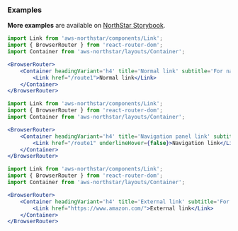 ### Examples

**More examples** are available on <a href="https://storybook.northstar.aws-prototyping.cloud/?path=/story/components-link--normal" target="_blank" rel="noreferrer noopener">NorthStar Storybook</a>.

```jsx
import Link from 'aws-northstar/components/Link';
import { BrowserRouter } from 'react-router-dom';
import Container from 'aws-northstar/layouts/Container';

<BrowserRouter>
    <Container headingVariant='h4' title='Normal link' subtitle='For navigating from one page to another within the service, a simple anchor tag will be rendered.'>
        <Link href="/route1">Normal link</Link>
    </Container>
</BrowserRouter>
```

```jsx
import Link from 'aws-northstar/components/Link';
import { BrowserRouter } from 'react-router-dom';
import Container from 'aws-northstar/layouts/Container';

<BrowserRouter>
    <Container headingVariant='h4' title='Navigation panel link' subtitle='For links inside the Navigation Panel, the underline text decoration when hover should be disabled.'>
        <Link href="/route1" underlineHover={false}>Navigation link</Link>
    </Container>
</BrowserRouter>
```

```jsx
import Link from 'aws-northstar/components/Link';
import { BrowserRouter } from 'react-router-dom';
import Container from 'aws-northstar/layouts/Container';

<BrowserRouter>
    <Container headingVariant='h4' title='External link' subtitle='For navigating outside of the service, a normal link with an external icon after it will be rendered'>
        <Link href="https://www.amazon.com/">External link</Link>
    </Container>
</BrowserRouter>
```